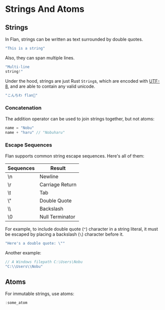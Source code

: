 # Strings And Atoms

## Strings
In Flan, strings can be written as text surrounded by double quotes.
```js
"This is a string"
```

Also, they can span multiple lines.
```js
"Multi-line
string!"
```

Under the hood, strings are just Rust `String`s, which are encoded with [UTF-8](https://en.wikipedia.org/wiki/UTF-8), and are able to contain any valid unicode.
```js
"こんちわ flan👺"
```

### Concatenation
The addition operator can be used to join strings together, but not atoms:
```js
name = "Nobu"
name + "haru" // "Nobuharu"
```

### Escape Sequences
Flan supports common string escape sequences. Here's all of them:

| Sequences | Result |
| ----------- | ----------- |
| \n | Newline |
| \r | Carriage Return |
| \t | Tab |
| \\" | Double Quote |
| \\\ | Backslash |
| \0 | Null Terminator |

For example, to include double quote (`"`) character in a string literal, it must be escaped by placing a backslash (`\`) character before it.
```js
"Here's a double quote: \""
```
Another example:
```js
// A Windows filepath C:\Users\Nobu
"C:\\Users\\Nobu"
```

## Atoms
For immutable strings, use atoms:
```js
:some_atom
```
